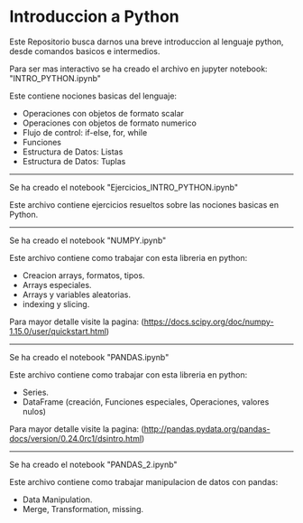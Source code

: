 # Introduccion a Python

Este Repositorio busca darnos una breve introduccion al lenguaje python, desde comandos basicos e intermedios.

Para ser mas interactivo se ha creado el archivo en jupyter notebook: "INTRO_PYTHON.ipynb"

Este contiene nociones basicas del lenguaje:

- Operaciones con objetos de formato scalar
- Operaciones con objetos de formato numerico
- Flujo de control: if-else, for, while
- Funciones
- Estructura de Datos: Listas
- Estructura de Datos: Tuplas

*****************************************************************************************************

Se ha creado el notebook "Ejercicios_INTRO_PYTHON.ipynb"

Este archivo contiene ejercicios resueltos sobre las nociones basicas en Python.

*****************************************************************************************************

Se ha creado el notebook "NUMPY.ipynb"

Este archivo contiene como trabajar con esta libreria en python:

- Creacion arrays, formatos, tipos.
- Arrays especiales.
- Arrays y variables aleatorias.
- indexing y slicing.

Para mayor detalle visite la pagina:
(https://docs.scipy.org/doc/numpy-1.15.0/user/quickstart.html)

*****************************************************************************************************

Se ha creado el notebook "PANDAS.ipynb"

Este archivo contiene como trabajar con esta libreria en python:

- Series.
- DataFrame (creación, Funciones especiales, Operaciones, valores nulos)

Para mayor detalle visite la pagina:
(http://pandas.pydata.org/pandas-docs/version/0.24.0rc1/dsintro.html)

*****************************************************************************************************

Se ha creado el notebook "PANDAS_2.ipynb"

Este archivo contiene como trabajar manipulacion de datos con pandas:

- Data Manipulation.
- Merge, Transformation, missing.


